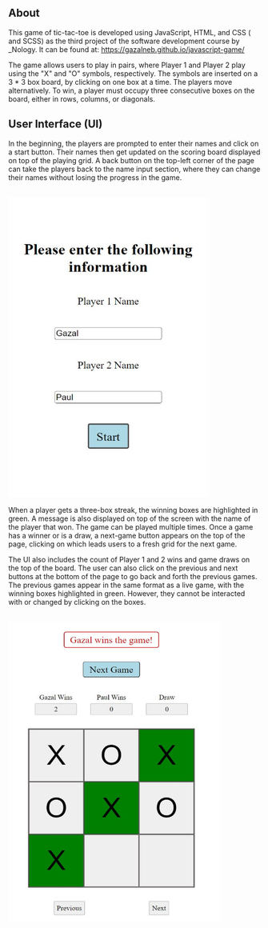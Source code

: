 ## About

This game of tic-tac-toe is developed using JavaScript, HTML, and CSS ( and SCSS) as the third project of the software development course by _Nology. It can be found at: https://gazalneb.github.io/javascript-game/

The game allows users to play in pairs, where Player 1 and Player 2 play using the "X" and "O" symbols, respectively. The symbols are inserted on a 3 * 3 box board, by clicking on one box at a time. The players move alternatively. To win, a player must occupy three consecutive boxes on the board, either in rows, columns, or diagonals. 


## User Interface (UI)

In the beginning, the players are prompted to enter their names and click on a start button. Their names then get updated on the scoring board displayed on top of the playing grid. A back button on the top-left corner of the page can take the players back to the name input section, where they can change their names without losing the progress in the game.

<br/>

<img src="./images/game-screenshot-1.JPG" alt="screenshot of my game" width="400px" height = "600px">

<br/>

When a player gets a three-box streak, the winning boxes are highlighted in green. A message is also displayed on top of the screen with the name of the player that won. The game can be played multiple times. Once a game has a winner or is a draw, a next-game button appears on the top of the page, clicking on which leads users to a fresh grid for the next game. 

The UI also includes the count of Player 1 and 2 wins and game draws on the top of the board. The user can also click on the previous and next buttons at the bottom of the page to go back and forth the previous games. The previous games appear in the same format as a live game, with the winning boxes highlighted in green. However, they cannot be interacted with or changed by clicking on the boxes.

<br/>

<img src="./images/game-screenshot-2.JPG" alt="screenshot of my game" width="425px" height = "600px">


